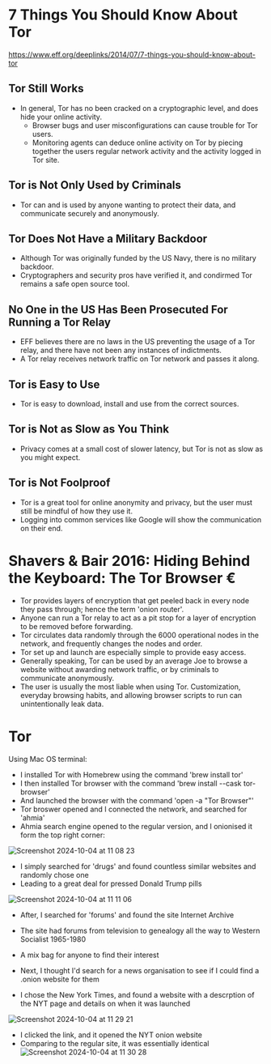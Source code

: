 # 7 Things You Should Know About Tor
https://www.eff.org/deeplinks/2014/07/7-things-you-should-know-about-tor

## Tor Still Works
- In general, Tor has no been cracked on a cryptographic level, and does hide your online activity.
  - Browser bugs and user misconfigurations can cause trouble for Tor users.
  - Monitoring agents can deduce online activity on Tor by piecing together the users regular network activity and the activity logged in Tor site.
 
## Tor is Not Only Used by Criminals
- Tor can and is used by anyone wanting to protect their data, and communicate securely and anonymously.

## Tor Does Not Have a Military Backdoor
- Although Tor was originally funded by the US Navy, there is no military backdoor.
- Cryptographers and security pros have verified it, and condirmed Tor remains a safe open source tool.

## No One in the US Has Been Prosecuted For Running a Tor Relay
- EFF believes there are no laws in the US preventing the usage of a Tor relay, and there have not been any instances of indictments.
- A Tor relay receives network traffic on Tor network and passes it along.

## Tor is Easy to Use
- Tor is easy to download, install  and use from the correct sources.

## Tor is Not as Slow as You Think
- Privacy comes at a small cost of slower latency, but Tor is not as slow as you might expect.

## Tor is Not Foolproof
- Tor is a great tool for online anonymity and privacy, but the user must still be mindful of how they use it.
- Logging into common services like Google will show the communication on their end.


# Shavers & Bair 2016: Hiding Behind the Keyboard: The Tor Browser €
- Tor provides layers of encryption that get peeled back in every node they pass through; hence the term 'onion router'.
- Anyone can run a Tor relay to act as a pit stop for a layer of encryption to be removed before forwarding.
- Tor circulates data randomly through the 6000 operational nodes in the network, and frequently changes the nodes and order.
- Tor set up and launch are especially simple to provide easy access.
- Generally speaking, Tor can be used by an average Joe to browse a website without awarding network traffic, or by criminals to communicate anonymously.
- The user is usually the most liable when using Tor. Customization, everyday browsing habits, and allowing browser scripts to run can unintentionally leak data.



# Tor

Using Mac OS terminal: 
- I installed Tor with Homebrew using the command 'brew install tor'
- I then installed Tor browser with the command 'brew install --cask tor-browser'
- And launched the browser with the command 'open -a "Tor Browser"'
- Tor broswer opened and I connected the network, and searched for 'ahmia'
- Ahmia search engine opened to the regular version, and I onionised it form the top right corner:

![Screenshot 2024-10-04 at 11 08 23](https://github.com/user-attachments/assets/4db2c564-98cf-4239-8b91-be74e9410102)

- I simply searched for 'drugs' and found countless similar websites and randomly chose one
- Leading to a great deal for pressed Donald Trump pills

![Screenshot 2024-10-04 at 11 11 06](https://github.com/user-attachments/assets/2def94a9-77d8-438b-a5a2-a73c8c67b070)

- After, I searched for 'forums' and found the site Internet Archive
- The site had forums from television to genealogy all the way to Western Socialist 1965-1980
- A mix bag for anyone to find their interest

- Next, I thought I'd search for a news organisation to see if I could find a .onion website for them
- I chose the New York Times, and found a website with a descrption of the NYT page and details on when it was launched

![Screenshot 2024-10-04 at 11 29 21](https://github.com/user-attachments/assets/f4497741-e236-43d1-87db-decfd5dfab75)


- I clicked the link, and it opened the NYT onion website
- Comparing to the regular site, it was essentially identical
![Screenshot 2024-10-04 at 11 30 28](https://github.com/user-attachments/assets/6ead8db6-5e46-43c0-af53-5378469631fc)



